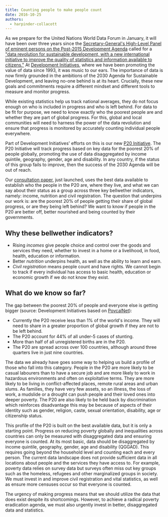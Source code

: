 ```yaml
---
title: Counting people to make people count
date: 2016-10-25
authors:
  - harpinder-collacott
---
```


As we prepare for the United Nations World Data Forum in January, it will have
been over three years since the
[Secretary-General's High-Level Panel of eminent persons on the Post-2015 Development Agenda](https://www.un.org/sg/en/management/beyond2015.shtml)
called for a
["data revolution for sustainable development, with a new international initiative to improve the quality of statistics and information available to citizens."](https://www.un.org/sg/sites/www.un.org.sg/files/files/HLP_P2015_Report.pdf)
At [Development Initiatives](http://devinit.org/), where we have been promoting
the value of data since 1993, it was music to our ears. The importance of data
is now firmly grounded in the ambitions of the 2030 Agenda for Sustainable
Development, and leaving no-one behind is at its heart. Crucially, these new
goals and commitments require a different mindset and different tools to measure
and monitor progress.

While existing statistics help us track national averages, they do not focus
enough on who is included in progress and who is left behind. For data to be fit
for purpose, we need to know exactly who the poorest people are and whether they
are part of global progress. For this, global and local communities will need to
harness the power of the data revolution and ensure that progress is monitored
by accurately counting individual people everywhere.

Part of Development Initiatives' efforts on this is our new
[P20 Initiative](http://devinit.org/p20i/). The P20 Initiative will track
progress based on key data for the poorest 20% of people globally, promoting the
use of data disaggregated by income quintile, geography, gender, age and
disability. In any country, if the status of this group fails to improve, then
the success of the 2030 Agenda will be out of reach.

Our
[consultation paper](http://devinit.org/#!/post/p20-initiative-data-to-leave-no-one-behind),
just launched, uses the best data available to establish who the people in the
P20 are, where they live, and what we can say about their status as a group
across three key bellwether indicators, namely: income, nutrition and civil
registration. The question that underpins our work is: are the poorest 20% of
people getting their share of global progress, or are they being left behind? We
want to know if people in the P20 are better off, better nourished and being
counted by their governments.

## Why these bellwether indicators?

- Rising _incomes_ give people choice and control over the goods and services
  they need, whether to invest in a home or a livelihood, in food, health,
  education or information.
- Better _nutrition_ underpins health, as well as the ability to learn and earn.
- _Civil registration_ means people count and have rights. We cannot begin to
  track if every individual has access to basic health, education or economic
  growth if we do not know they exist.

## What do we know so far?

The gap between the poorest 20% of people and everyone else is getting bigger
(source: Development Initiatives based on
[PovcalNet](http://iresearch.worldbank.org/PovcalNet/introduction.aspx)):

- Currently the P20 receive less than 1% of the world's income. They will need
  to share in a greater proportion of global growth if they are not to be left
  behind.
- The P20 account for 44% of all under-5 cases of stunting.
- More than half of all unregistered births are in the P20.
- The P20 are spread across over 100 countries, although around three quarters
  live in just nine countries.

The data we already have goes some way to helping us build a profile of those
who fall into this category. People in the P20 are more likely to be casual
labourers than to have a secure job and are more likely to work in hazardous
environments and often on exploitative terms. They are more likely to be living
in conflict-affected places, remote rural areas and urban slums. As families,
they have very few assets, so an illness, the loss of work, a mudslide or a
drought can push people and their loved ones into deeper poverty. The P20 are
also likely to be held back by discrimination which reinforces disadvantage this
may be because of aspects of their identity such as gender, religion, caste,
sexual orientation, disability, age or citizenship status.

This profile of the P20 is built on the best available data, but it is only a
starting point. Progress on reducing poverty globally and inequalities across
countries can only be measured with disaggregated data and ensuring everyone is
counted. At its most basic, data should be disaggregated by income quintile,
geography, gender, age and disability (QGGAD). This requires going beyond the
household level and counting each and every person. The current data landscape
does not provide sufficient data in all locations about people and the services
they have access to. For example, poverty data relies on survey data but surveys
often miss out key groups such as the homeless, refugees and other marginalized
groups in society. We must invest in and improve civil registration and vital
statistics, as well as ensure more censuses occur so that everyone is counted.

The urgency of making progress means that we should utilize the data that does
exist despite its shortcomings. However, to achieve a radical poverty
eradication agenda, we must also urgently invest in better, disaggregated data
and statistics.
